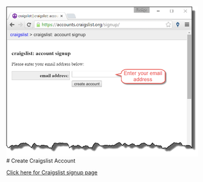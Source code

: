 ![](signup.png)# Create Craigslist Account

[Click here for Craigslist signup page](https://accounts.craigslist.org/signup/)


